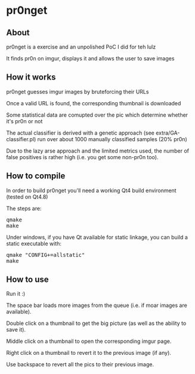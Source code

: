 pr0nget
=======


About
-----

pr0nget is a exercise and an unpolished PoC I did for teh lulz

It finds pr0n on imgur, displays it and allows the user to save images


How it works
------------

pr0nget guesses imgur images by bruteforcing their URLs

Once a valid URL is found, the corresponding thumbnail is downloaded

Some statistical data are comupted over the pic which determine whether it's pr0n or not

The actual classifier is derived with a genetic approach (see extra/GA-classifier.pl) run over about 1000 manually classified samples (20% pr0n)

Due to the lazy arse approach and the limited metrics used, the number of false positives is rather high (i.e. you get some non-pr0n too).


How to compile
--------------

In order to build pr0nget you'll need a working Qt4 build environment (tested on Qt4.8)

The steps are:
<pre>
qmake
make
</pre>

Under windows, if you have Qt available for static linkage, you can build a static executable with:

<pre>
qmake "CONFIG+=allstatic"
make
</pre>


How to use
----------

Run it :)

The space bar loads more images from the queue (i.e. if moar images are available).

Double click on a thumbnail to get the big picture (as well as the ability to save it).

Middle click on a thumbnail to open the corresponding imgur page.

Right click on a thumbnail to revert it to the previous image (if any).

Use backspace to revert all the pics to their previous image.


